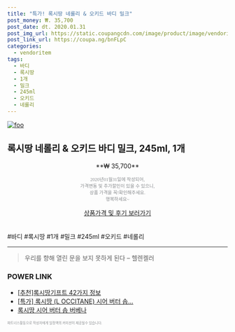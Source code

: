```yaml
--- 
title: "특가! 록시땅 네롤리 & 오키드 바디 밀크" 
post_money: ₩. 35,700 
post_date: dt. 2020.01.31 
post_img_url: https://static.coupangcdn.com/image/product/image/vendoritem/2019/04/04/3149447486/18f4bc9f-bd90-45ff-8bac-4a969c0df926.jpg 
post_link_url: https://coupa.ng/bnFLpC 
categories: 
  - vendoritem 
tags: 
  - 바디 
  - 록시땅 
  - 1개 
  - 밀크 
  - 245ml 
  - 오키드 
  - 네롤리 
--- 
```

[![foo](https://static.coupangcdn.com/image/product/image/vendoritem/2019/04/04/3149447486/18f4bc9f-bd90-45ff-8bac-4a969c0df926.jpg)](https://coupa.ng/bnFLpC) 

## 록시땅 네롤리 & 오키드 바디 밀크, 245ml, 1개 
<p style="text-align: center;">**₩ 35,700**</p> 
<p style="text-align: center;"><span style="color: #898c8f; font-family: Georgia,Times,serif; font-size: 0.75em;">2020년01월31일에 작성되어, <br>가격변동 및 추가할인이 있을 수 있으니,<br> 상품 가격을 꼭!확인해주세요.<br>행복하세요~</span> 
</p>	 
<div markdown="0" style="text-align: center;"><a href="https://coupa.ng/bnFLpC" class="btn btn--success">상품가격 및 후기 보러가기</a></div> 
<br><br> 
  #바디 #록시땅 #1개 #밀크 #245ml #오키드 #네롤리 
<hr> 

> 우리를 향해 열린 문을 보지 못하게 된다  – 헬렌켈러 


### POWER LINK

* <a href="https://blog.naver.com/fasyy4321/221790819936" target="_blank">[추천]록시땅기프트 42가지 정보</a>
* <a href="https://blog.naver.com/an0733/221786312688" target="_blank">[특가] 록시땅 (L OCCITANE) 시어 버터 솝...</a>
* <a href="https://blog.naver.com/fasyy4321/221786768866" target="_blank">록시땅 시어 버터 솝 버베나</a>

<span style="color: #898c8f; font-family: Georgia,Times,serif; font-size: 0.55em;">파트너스활동으로 작성자에게 일정액의 커미션이 제공될수 있습니다.</span> 
